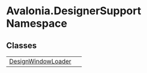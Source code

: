 # Avalonia.DesignerSupport Namespace






## Classes
<table>
<tr>
<td><a href="T_Avalonia_DesignerSupport_DesignWindowLoader">DesignWindowLoader</a></td>
<td> </td>
</tr>
</table>
